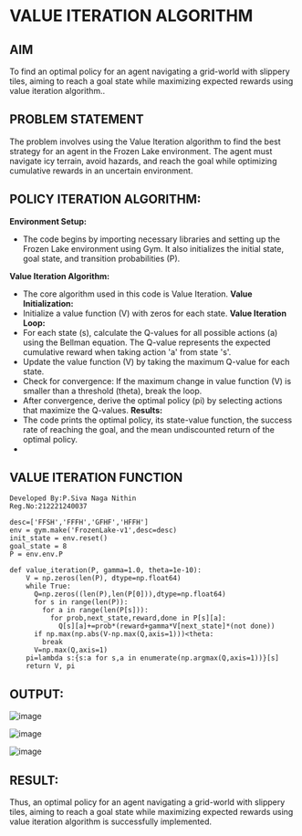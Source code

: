 # VALUE ITERATION ALGORITHM

## AIM
To find an optimal policy for an agent navigating a grid-world with slippery tiles, aiming to reach a goal state while maximizing expected rewards using value iteration algorithm..

## PROBLEM STATEMENT
The problem involves using the Value Iteration algorithm to find the best strategy for an agent in the Frozen Lake environment. The agent must navigate icy terrain, avoid hazards, and reach the goal while optimizing cumulative rewards in an uncertain environment.

## POLICY ITERATION ALGORITHM:
**Environment Setup:**
- The code begins by importing necessary libraries and setting up the Frozen Lake environment using Gym. It also initializes the initial state, goal state, and transition probabilities (P).

**Value Iteration Algorithm:**
- The core algorithm used in this code is Value Iteration.
**Value Initialization:**
- Initialize a value function (V) with zeros for each state.
**Value Iteration Loop:**
- For each state (s), calculate the Q-values for all possible actions (a) using the Bellman equation. The Q-value represents the expected cumulative reward when taking action 'a' from state 's'.
- Update the value function (V) by taking the maximum Q-value for each state.
- Check for convergence: If the maximum change in value function (V) is smaller than a threshold (theta), break the loop.
- After convergence, derive the optimal policy (pi) by selecting actions that maximize the Q-values.
**Results:**
- The code prints the optimal policy, its state-value function, the success rate of reaching the goal, and the mean undiscounted return of the optimal policy.
- 
## VALUE ITERATION FUNCTION
```
Developed By:P.Siva Naga Nithin
Reg.No:212221240037
```
```
desc=['FFSH','FFFH','GFHF','HFFH']
env = gym.make('FrozenLake-v1',desc=desc)
init_state = env.reset()
goal_state = 8
P = env.env.P
```
```
def value_iteration(P, gamma=1.0, theta=1e-10):
    V = np.zeros(len(P), dtype=np.float64)
    while True:
      Q=np.zeros((len(P),len(P[0])),dtype=np.float64)
      for s in range(len(P)):
        for a in range(len(P[s])):
          for prob,next_state,reward,done in P[s][a]:
            Q[s][a]+=prob*(reward+gamma*V[next_state]*(not done))
      if np.max(np.abs(V-np.max(Q,axis=1)))<theta:
        break
      V=np.max(Q,axis=1)
    pi=lambda s:{s:a for s,a in enumerate(np.argmax(Q,axis=1))}[s]
    return V, pi
```

## OUTPUT:
![image](https://github.com/user-attachments/assets/70d15615-2bc9-4135-a973-1175ad045513)

![image](https://github.com/user-attachments/assets/08b3e7a5-73d4-46e8-9d2f-53552e83b730)

![image](https://github.com/user-attachments/assets/f28891cf-26ac-4a31-97d5-f60221752b03)

## RESULT:

Thus, an optimal policy for an agent navigating a grid-world with slippery tiles, aiming to reach a goal state while maximizing expected rewards using value iteration algorithm is successfully implemented.

